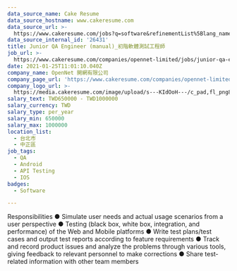 ```yaml
---
data_source_name: Cake Resume
data_source_hostname: www.cakeresume.com
data_source_url: >-
  https://www.cakeresume.com/jobs?q=software&refinementList%5Blang_name%5D%5B0%5D=English&refinementList%5Bsalary_type%5D=per_year&range%5Bsalary_range%5D%5Bmin%5D=1000000&page=2
data_source_internal_id: '26431'
title: Junior QA Engineer (manual)_初階軟體測試工程師
job_url: >-
  https://www.cakeresume.com/companies/opennet-limited/jobs/junior-qa-engineer-manual-_software-test-engineer
date: 2021-01-25T11:01:10.040Z
company_name: OpenNet 開網有限公司
company_page_url: 'https://www.cakeresume.com/companies/opennet-limited'
company_logo_url: >-
  https://media.cakeresume.com/image/upload/s---KIdOoH---/c_pad,fl_png8,h_200,w_200/v1574663536/bzaybcelyff1kqaqhhmr.png
salary_text: TWD650000 - TWD1000000
salary_currency: TWD
salary_type: per_year
salary_min: 650000
salary_max: 1000000
location_list:
  - 台北市
  - 中正區
job_tags:
  - QA
  - Android
  - API Testing
  - IOS
badges:
  - Software

---
```


Responsibilities ● Simulate user needs and actual usage scenarios from a user perspective ● Testing (black box, white box, integration, and performance) of the Web and Mobile platforms ● Write test plans/test cases and output test reports according to feature requirements ● Track and record product issues and analyze the problems through various tools, giving feedback to relevant personnel to make corrections ● Share test-related information with other team members